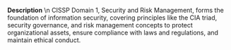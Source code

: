 
**Description** \n
CISSP Domain 1, Security and Risk Management, forms the foundation of information security, covering principles like the CIA triad, security governance, and risk management concepts to protect organizational assets, ensure compliance with laws and regulations, and maintain ethical conduct.
